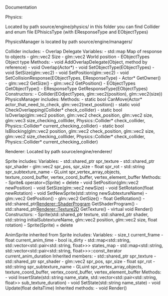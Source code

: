 Documentation

Physics:

Located by path source/engine/physics/
in this folder you can find Collider and enum file EPhisicsType (with EResponseType and EObjectTypes)

PhysicsManager is located by path source/engine/managers/


  <p>Collider includes: </n>
    - Overlap Delegate </n>
    Variables: </n>
    - std::map<EObjectTypes, EResponseType> Map of response to objects </n>
    - glm::vec2 Size </n>
    - glm::vec2 World position </n>
    - EObjectTypes Object type </n>
    Methods: </n>
    - void AddOverlapDelegate(Object, method by reference) </n>
    - void Overlap(Actor*) </n>
    - void SetObjectType(EObjectTypes) </n>
    - void SetSize(glm::vec2) </n>
    - void SetPosition(glm::vec2) </n>
    - void SetCollisionResponse(EObjectTypes, EResponseType) </n>
    - Actor* GetOwner() </n>
    - glm::vec2 GetSize() </n> 
    - glm::vec2 GetPosition() </n>
    - EObjectTypes GetObjectType() </n>
    - EResponseType GetResponseType(EObjectTypes) </n>
    Constructors: </n>
    - Collider(EOdjectTypes, glm::vec2(position), glm::vec2(size)) </n>
  PhysicsManager includes: </n>
    Methods: </n>
    - static bool CanMove(Actor* actor_that_need_to_check, glm::vec2(next_position)) </n>
    - static void CheckOverlapping(Collider* check_collider) </n>
    - static bool IsOverlap(glm::vec2 position, glm::vec2 check_position,  </n>
    glm::vec2 size, glm::vec3 size_checking_colllider, </n>
    Physics::Collider* check_collider, Physics::Collider* current_checking_collider) </n>
    - static bool IsBlocking(glm::vec2 position, glm::vec2 check_position, </n>
		glm::vec2 size, glm::vec2 size_checking_colllider, </n>
		Physics::Collider* check_collider, Physics::Collider* current_checking_collider) </n>
    </p>
Renderer:
  Located by path source/engine/renderer/
  
  Sprite includes:
    Variables:
    - std::shared_ptr<Texture2D> spr_texture
		- std::shared_ptr<ShaderProgram> spr_shader
		- glm::vec2 spr_pos, spr_size
		- float spr_rot
		- std::string spr_subtexture_name
		- GLuint spr_vertex_array_objects, texture_coord_buffer, vertex_coord_buffer, vertex_element_buffer
    Methods:
		- Sprite& operator=(Sprite) = delete
		- void SetPosition(glm::vec2 newPosition)
		- void SetSize(glm::vec2 newSize)
		- void SetRotation(float newRotation)
		- void SetNewSprite(std::string newSubtextureName)
		- glm::vec2 GetPosition()
		- glm::vec2 GetSize()
		- float GetRotation()
		- std::shared_ptr<Renderer::ShaderProgram> GetShaderProgram()
		- std::shared_ptr<Renderer::Texture2D> GetTexture()
    - virtual void Render()
    Constructors:
    - Sprite(std::shared_ptr<Texture2D> texture, std::shared_ptr <ShaderProgram> shader, 
			std::string initialSubtextureName, glm::vec2 position, 
			glm::vec2 size, float rotation)
    - Sprite(Sprite) = delete
    
  AnimSprite inherited from Sprite includes:
    Variables:
    - size_t current_frame
    - float current_anim_time 
    - bool is_dirty
    - std::map<std::string, std::vector<std::pair<std::string, float>>> states_map
    - std::map<std::string, std::vector<std::pair<std::string, float>>>::const_iterator current_anim_duration
    Inherited members:
    - std::shared_ptr<Texture2D> spr_texture
		- std::shared_ptr<ShaderProgram> spr_shader
		- glm::vec2 spr_pos, spr_size
		- float spr_rot
		- std::string spr_subtexture_name
		- GLuint spr_vertex_array_objects, texture_coord_buffer, vertex_coord_buffer, vertex_element_buffer
    Methods:
    - void InsertState(std::string name_state, std::vector<std::pair<std::string, float>> sub_texture_duration)
    - void SetState(std::string name_state)
    - void Update(float deltaTime)
    Inherited methods:
    - void Render()
